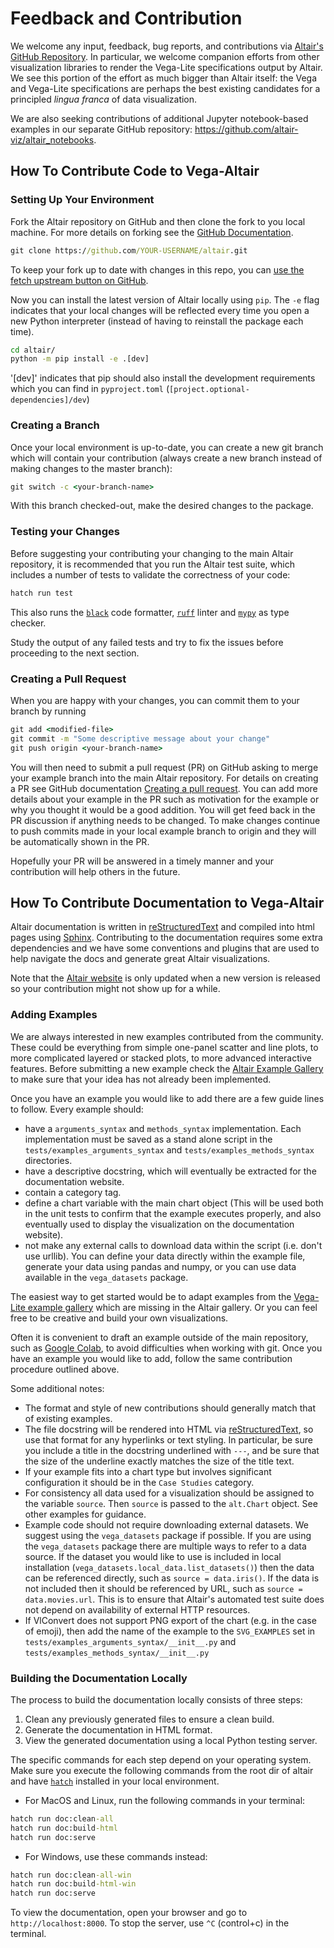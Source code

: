 # Feedback and Contribution

We welcome any input, feedback, bug reports, and contributions via [Altair's
GitHub Repository](http://github.com/altair-viz/altair/). In particular, we
welcome companion efforts from other visualization libraries to render the
Vega-Lite specifications output by Altair. We see this portion of the effort
as much bigger than Altair itself: the Vega and Vega-Lite specifications are
perhaps the best existing candidates for a principled *lingua franca* of data
visualization.

We are also seeking contributions of additional Jupyter notebook-based examples
in our separate GitHub repository: https://github.com/altair-viz/altair_notebooks.

## How To Contribute Code to Vega-Altair

### Setting Up Your Environment

Fork the Altair repository on GitHub and then clone the fork to you local
machine. For more details on forking see the [GitHub
Documentation](https://help.github.com/en/articles/fork-a-repo).

```cmd
git clone https://github.com/YOUR-USERNAME/altair.git
```

To keep your fork up to date with changes in this repo,
you can [use the fetch upstream button on GitHub](https://docs.github.com/en/pull-requests/collaborating-with-pull-requests/working-with-forks/syncing-a-fork).

Now you can install the latest version of Altair locally using `pip`.
The `-e` flag indicates that your local changes will be reflected
every time you open a new Python interpreter
(instead of having to reinstall the package each time).

```cmd
cd altair/ 
python -m pip install -e .[dev]
```

'[dev]' indicates that pip should also install the development requirements
which you can find in `pyproject.toml` (`[project.optional-dependencies]/dev`)

### Creating a Branch

Once your local environment is up-to-date, you can create a new git branch
which will contain your contribution
(always create a new branch instead of making changes to the master branch):

```cmd
git switch -c <your-branch-name>
```

With this branch checked-out, make the desired changes to the package.

### Testing your Changes

Before suggesting your contributing your changing to the main Altair repository,
it is recommended that you run the Altair test suite,
which includes a number of tests to validate the correctness of your code:

```cmd
hatch run test
```


This also runs the [`black`](https://black.readthedocs.io/) code formatter, [`ruff`](https://ruff.rs/) linter and [`mypy`](https://mypy-lang.org/) as type checker.


Study the output of any failed tests and try to fix the issues
before proceeding to the next section.

### Creating a Pull Request

When you are happy with your changes, you can commit them to your branch by running

```cmd
git add <modified-file>
git commit -m "Some descriptive message about your change"
git push origin <your-branch-name>
```

You will then need to submit a pull request (PR) on GitHub asking to merge
your example branch into the main Altair repository. For details on creating a PR see GitHub
documentation [Creating a pull
request](https://help.github.com/en/articles/creating-a-pull-request). You can
add more details about your example in the PR such as motivation for the
example or why you thought it would be a good addition.  You will get feed back
in the PR discussion if anything needs to be changed. To make changes continue
to push commits made in your local example branch to origin and they will be
automatically shown in the PR. 

Hopefully your PR will be answered in a timely manner and your contribution will
help others in the future.

## How To Contribute Documentation to Vega-Altair

Altair documentation is written in [reStructuredText](http://docutils.sourceforge.net/rst.html)
and compiled into html pages using [Sphinx](http://www.sphinx-doc.org/en/master/).
Contributing to the documentation requires some extra dependencies and 
we have some conventions and plugins that are used to help navigate the docs and 
generate great Altair visualizations. 

Note that the [Altair website](https://altair-viz.github.io/)
is only updated when a new version is released so your contribution might not show
up for a while.

### Adding Examples

We are always interested in new examples contributed from the community. These
could be everything from simple one-panel scatter and line plots, to more
complicated layered or stacked plots, to more advanced interactive features.
Before submitting a new example check the [Altair Example
Gallery](https://altair-viz.github.io/gallery/index.html) to make sure that
your idea has not already been implemented. 

Once you have an example you would like to add there are a few guide lines to follow.
Every example should:
- have a `arguments_syntax` and `methods_syntax` implementation. Each implementation 
  must be saved as a stand alone script in the `tests/examples_arguments_syntax` 
  and `tests/examples_methods_syntax` directories.
- have a descriptive docstring, which will eventually be extracted for the
  documentation website.
- contain a category tag.
- define a chart variable with the main chart object (This will be used both in
  the unit tests to confirm that the example executes properly, and also
  eventually used to display the visualization on the documentation website).
- not make any external calls to download data within the script (i.e. don't
  use urllib). You can define your data directly within the example file,
  generate your data using pandas and numpy, or you can use data
  available in the `vega_datasets` package.

The easiest way to get started would be to adapt examples from the [Vega-Lite
example gallery](https://vega.github.io/vega-lite/examples/) which are missing
in the Altair gallery. Or you can feel free to be creative and build your own
visualizations.

Often it is convenient to draft an example outside of the main repository, such
as [Google Colab](https://colab.research.google.com/), to avoid difficulties
when working with git. Once you have an example you would like to add, follow the
same contribution procedure outlined above.

Some additional notes:

- The format and style of new contributions should generally match that of existing examples.
- The file docstring will be rendered into HTML via
  [reStructuredText](http://docutils.sourceforge.net/rst.html), so use that
  format for any hyperlinks or text styling. In particular, be sure you include
  a title in the docstring underlined with `---`, and be sure that the size of
  the underline exactly matches the size of the title text.
- If your example fits into a chart type but involves significant configuration
  it should be in the `Case Studies` category.
- For consistency all data used for a visualization should be assigned to the
  variable `source`. Then `source` is passed to the `alt.Chart` object. See
  other examples for guidance. 
- Example code should not require downloading external datasets. We suggest
  using the `vega_datasets` package if possible.
  If you are using the `vega_datasets` package there are multiple ways to refer
  to a data source. If the dataset you would like to use is included in local
  installation (`vega_datasets.local_data.list_datasets()`) then the data can
  be referenced directly, such as `source = data.iris()`. If the data is not
  included then it should be referenced by URL, such as `source =
  data.movies.url`. This is to ensure that Altair's automated test suite does
  not depend on availability of external HTTP resources.
- If VlConvert does not support PNG export of the chart (e.g. in the case of emoji),
  then add the name of the example to the `SVG_EXAMPLES` set in 
  `tests/examples_arguments_syntax/__init__.py` and `tests/examples_methods_syntax/__init__.py`

### Building the Documentation Locally

The process to build the documentation locally consists of three steps:

1. Clean any previously generated files to ensure a clean build.
2. Generate the documentation in HTML format.
3. View the generated documentation using a local Python testing server.

The specific commands for each step depend on your operating system.
Make sure you execute the following commands from the root dir of altair and have [`hatch`](https://hatch.pypa.io/) installed in your local environment.

- For MacOS and Linux, run the following commands in your terminal:
```cmd
hatch run doc:clean-all
hatch run doc:build-html
hatch run doc:serve
```

- For Windows, use these commands instead:
```cmd
hatch run doc:clean-all-win
hatch run doc:build-html-win
hatch run doc:serve
```

To view the documentation, open your browser and go to `http://localhost:8000`. To stop the server, use `^C` (control+c) in the terminal.